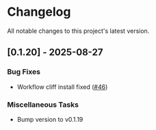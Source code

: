 # Changelog
All notable changes to this project's latest version.

## [0.1.20] - 2025-08-27

### Bug Fixes

- Workflow cliff install fixed ([#46](https://github.com/your-org/your-repo/issues/46))

### Miscellaneous Tasks

- Bump version to v0.1.19

<!-- generated by git-cliff -->
